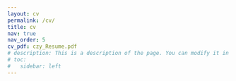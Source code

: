 ```yaml
---
layout: cv
permalink: /cv/
title: cv
nav: true
nav_order: 5
cv_pdf: czy_Resume.pdf
# description: This is a description of the page. You can modify it in '_pages/cv.md'. You can also change or remove the top pdf download button.
# toc:
#   sidebar: left
---
```

